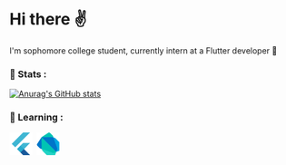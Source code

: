 <h1>
  Hi there ✌️
</h1>

I'm sophomore college student, currently intern at a Flutter developer 📖

### 🔹 Stats :

[![Anurag's GitHub stats](https://github-readme-stats.vercel.app/api?nurad1love=anuraghazra)](https://github.com/anuraghazra/github-readme-stats)

### 🔹 Learning :
<div>
  <img src="https://github.com/devicons/devicon/blob/master/icons/flutter/flutter-original.svg" title="Flutter" alt="Flutter" width="40" height="40"/>&nbsp;
   <img src="https://github.com/devicons/devicon/blob/master/icons/dart/dart-original.svg" title="Dart" alt="Dart" width="40" height="40"/>&nbsp;
</div>
